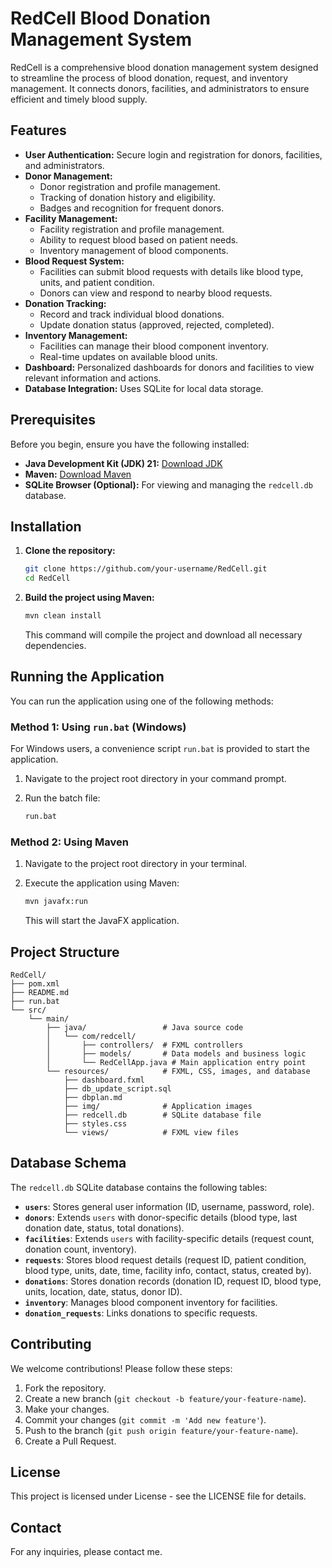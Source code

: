 # RedCell Blood Donation Management System

RedCell is a comprehensive blood donation management system designed to streamline the process of blood donation, request, and inventory management. It connects donors, facilities, and administrators to ensure efficient and timely blood supply.

## Features

*   **User Authentication:** Secure login and registration for donors, facilities, and administrators.
*   **Donor Management:**
    *   Donor registration and profile management.
    *   Tracking of donation history and eligibility.
    *   Badges and recognition for frequent donors.
*   **Facility Management:**
    *   Facility registration and profile management.
    *   Ability to request blood based on patient needs.
    *   Inventory management of blood components.
*   **Blood Request System:**
    *   Facilities can submit blood requests with details like blood type, units, and patient condition.
    *   Donors can view and respond to nearby blood requests.
*   **Donation Tracking:**
    *   Record and track individual blood donations.
    *   Update donation status (approved, rejected, completed).
*   **Inventory Management:**
    *   Facilities can manage their blood component inventory.
    *   Real-time updates on available blood units.
*   **Dashboard:** Personalized dashboards for donors and facilities to view relevant information and actions.
*   **Database Integration:** Uses SQLite for local data storage.

## Prerequisites

Before you begin, ensure you have the following installed:

*   **Java Development Kit (JDK) 21:** [Download JDK](https://www.oracle.com/java/technologies/downloads/)
*   **Maven:** [Download Maven](https://maven.apache.org/download.cgi)
*   **SQLite Browser (Optional):** For viewing and managing the `redcell.db` database.

## Installation

1.  **Clone the repository:**

    ```bash
    git clone https://github.com/your-username/RedCell.git
    cd RedCell
    ```

2.  **Build the project using Maven:**

    ```bash
    mvn clean install
    ```

    This command will compile the project and download all necessary dependencies.

## Running the Application

You can run the application using one of the following methods:

### Method 1: Using `run.bat` (Windows)

For Windows users, a convenience script `run.bat` is provided to start the application.

1.  Navigate to the project root directory in your command prompt.
2.  Run the batch file:

    ```bash
    run.bat
    ```

### Method 2: Using Maven

1.  Navigate to the project root directory in your terminal.
2.  Execute the application using Maven:

    ```bash
    mvn javafx:run
    ```

    This will start the JavaFX application.

## Project Structure

```
RedCell/
├── pom.xml
├── README.md
├── run.bat
└── src/
    └── main/
        ├── java/                 # Java source code
        │   └── com/redcell/
        │       ├── controllers/  # FXML controllers
        │       ├── models/       # Data models and business logic
        │       └── RedCellApp.java # Main application entry point
        └── resources/            # FXML, CSS, images, and database
            ├── dashboard.fxml
            ├── db_update_script.sql
            ├── dbplan.md
            ├── img/              # Application images
            ├── redcell.db        # SQLite database file
            ├── styles.css
            └── views/            # FXML view files
```

## Database Schema

The `redcell.db` SQLite database contains the following tables:

*   **`users`**: Stores general user information (ID, username, password, role).
*   **`donors`**: Extends `users` with donor-specific details (blood type, last donation date, status, total donations).
*   **`facilities`**: Extends `users` with facility-specific details (request count, donation count, inventory).
*   **`requests`**: Stores blood request details (request ID, patient condition, blood type, units, date, time, facility info, contact, status, created by).
*   **`donations`**: Stores donation records (donation ID, request ID, blood type, units, location, date, status, donor ID).
*   **`inventory`**: Manages blood component inventory for facilities.
*   **`donation_requests`**: Links donations to specific requests.

## Contributing

We welcome contributions! Please follow these steps:

1.  Fork the repository.
2.  Create a new branch (`git checkout -b feature/your-feature-name`).
3.  Make your changes.
4.  Commit your changes (`git commit -m 'Add new feature'`).
5.  Push to the branch (`git push origin feature/your-feature-name`).
6.  Create a Pull Request.

## License

This project is licensed under License - see the LICENSE file for details.

## Contact

For any inquiries, please contact me.
